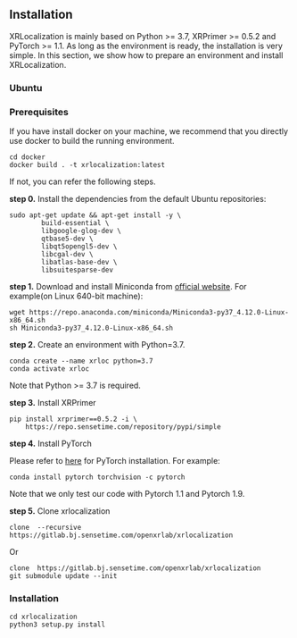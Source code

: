 ## Installation
XRLocalization is mainly based on Python >= 3.7, XRPrimer >= 0.5.2 and PyTorch >= 1.1.
As long as the environment is ready, the installation is very simple. In this section,
we show how to prepare an environment and install XRLocalization.

### Ubuntu
### Prerequisites
If you have install docker on your machine, we recommend that you directly
use docker to build the running environment.
```commandline
cd docker
docker build . -t xrlocalization:latest
```
If not, you can refer the following steps.

**step 0.**
Install the dependencies from the default Ubuntu repositories:
```commandline
sudo apt-get update && apt-get install -y \
        build-essential \
        libgoogle-glog-dev \
        qtbase5-dev \
        libqt5opengl5-dev \
        libcgal-dev \
        libatlas-base-dev \
        libsuitesparse-dev
```

**step 1.**
Download and install Miniconda from [official website](https://docs.conda.io/en/latest/miniconda.html).
For example(on Linux 640-bit machine):
```commandline
wget https://repo.anaconda.com/miniconda/Miniconda3-py37_4.12.0-Linux-x86_64.sh
sh Miniconda3-py37_4.12.0-Linux-x86_64.sh
```

**step 2.**
Create an environment with Python=3.7.
```commandline
conda create --name xrloc python=3.7
conda activate xrloc
```
Note that Python >= 3.7 is required.

**step 3.**
Install XRPrimer
```commandline
pip install xrprimer==0.5.2 -i \
    https://repo.sensetime.com/repository/pypi/simple
```

**step 4.**
Install PyTorch

Please refer to [here](https://pytorch.org/) for PyTorch installation. For example:
```commandline
conda install pytorch torchvision -c pytorch
```
Note that we only test our code with Pytorch 1.1 and Pytorch 1.9.


**step 5.**
Clone xrlocalization
```commandline
clone  --recursive  https://gitlab.bj.sensetime.com/openxrlab/xrlocalization
```
Or
```commandline
clone  https://gitlab.bj.sensetime.com/openxrlab/xrlocalization
git submodule update --init
```

### Installation
```commandline
cd xrlocalization
python3 setup.py install
```
